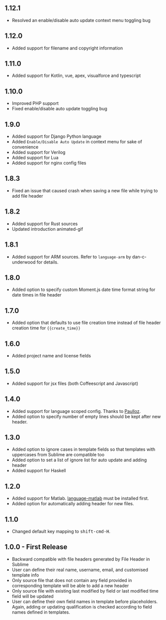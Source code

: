 <!--
@Author: Guan Gui <guiguan>
@Date:   2016-01-20T08:29:50+08:00
@Email:  root@guiguan.net
@Last modified by:   guiguan
@Last modified time: 2016-11-08T18:56:32+11:00
-->
## 1.12.1
* Resolved an enable/disable auto update context menu toggling bug

## 1.12.0
* Added support for filename and copyright information

## 1.11.0
* Added support for Kotlin, vue, apex, visualforce and typescript

## 1.10.0
* Improved PHP support
* Fixed enable/disable auto update toggling bug

## 1.9.0
* Added support for Django Python language
* Added `Enable/Disable Auto Update` in context menu for sake of convenience
* Added support for Verilog
* Added support for Lua
* Added support for nginx config files

## 1.8.3
* Fixed an issue that caused crash when saving a new file while trying to add file header

## 1.8.2
* Added support for Rust sources
* Updated introduction animated-gif

## 1.8.1
* Added support for ARM sources. Refer to `language-arm` by dan-c-underwood for details.

## 1.8.0
* Added option to specify custom Moment.js date time format string for date times in file header

## 1.7.0
* Added option that defaults to use file creation time instead of file header creation time for `{{create_time}}`

## 1.6.0
* Added project name and license fields

## 1.5.0
* Added support for jsx files (both Coffeescript and Javascript)

## 1.4.0
* Added support for language scoped config. Thanks to [Paulloz](https://github.com/guiguan/file-header/pull/6).
* Added option to specify number of empty lines should be kept after new header.

## 1.3.0
* Added option to ignore cases in template fields so that templates with uppercases from Sublime are  compatible too
* Added option to set a list of ignore list for auto update and adding header
* Added support for Haskell

## 1.2.0
* Added support for Matlab. [language-matlab](https://atom.io/packages/language-matlab) must be installed first.
* Added option for automatically adding header for new files.

## 1.1.0
* Changed default key mapping to <kbd>shift-cmd-H</kbd>.

## 1.0.0 - First Release
* Backward compatible with file headers generated by File Header in Sublime
* User can define their real name, username, email, and customised template info
* Only source file that does not contain any field provided in corresponding template will be able to add a new header
* Only source file with existing last modified by field or last modified time field will be updated
* User can define their own field names in template before placeholders. Again, adding or updating qualification is checked according to field names defined in templates.
